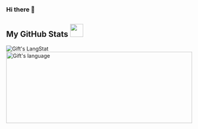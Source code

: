 ### Hi there 👋
 ##  My GitHub Stats <img src = "https://i.pinimg.com/originals/65/c4/f4/65c4f452571be1261e9c623f7da488ac.gif" width = 35px> 
<div>
   <img align="center" src="https://github-readme-streak-stats.herokuapp.com/?user=Guiferreira2000" alt="Gift's LangStat" />
  <img align="center" src="https://github-readme-stats.vercel.app/api/top-langs?username=Guiferreira2000&langs_count=10&show_icons=true&locale=en&layout=compact&theme=light" alt="Gift's language" height="192px"  width="500px"/>
</div>
<!-- GitHub section: END -->
<!--
**Guiferreira2000/Guiferreira2000** is a ✨ _special_ ✨ repository because its `README.md` (this file) appears on your GitHub profile.

Here are some ideas to get you started:

- 🔭 I’m currently working on ...
- 🌱 I’m currently learning ...
- 👯 I’m looking to collaborate on ...
- 🤔 I’m looking for help with ...
- 💬 Ask me about ...
- 📫 How to reach me: ...
- 😄 Pronouns: ...
- ⚡ Fun fact: ...
-->
